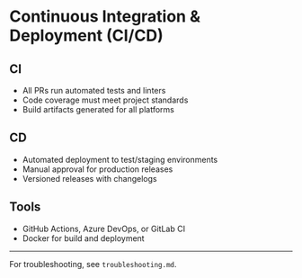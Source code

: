# Continuous Integration & Deployment (CI/CD)

## CI
- All PRs run automated tests and linters
- Code coverage must meet project standards
- Build artifacts generated for all platforms

## CD
- Automated deployment to test/staging environments
- Manual approval for production releases
- Versioned releases with changelogs

## Tools
- GitHub Actions, Azure DevOps, or GitLab CI
- Docker for build and deployment

---

For troubleshooting, see `troubleshooting.md`.
